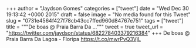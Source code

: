 
+++
author = "Jaydson Gomes"
categories = ["tweet"]
date = "Wed Dec 30 19:13:42 +0000 2015"
draft = false
image = "No media found for this Tweet"
slug = "0731e4564f427f78cb43cc7ffed960d84767e751"
tags = ["tweet"]
title = """De boas @ Praia Barra Da ..."""
tweet = true
tweet_url = "https://twitter.com/jaydson/status/682278403379216384"
+++
De boas @ Praia Barra Da Lagoa - Floripa https://t.co/mwrPvQ3VjL
